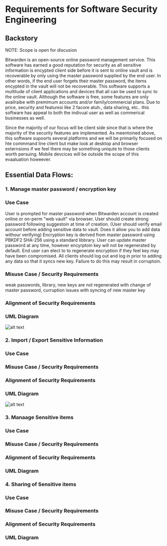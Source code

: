 # Requirements for Software Security Engineering

## Backstory

NOTE: Scope is open for discusion 

Bitwarden is an open-source online password management service. This software has  earned a good reputation for security as all sensitive information is encypted client side before it is sent to online vault and is recoverable by only using the master password supplied by the end user. In other words, if the end user forgets their master password, the items encypted in the vault will not be recoverable. This software supports a multitude of client applications and devices that all can be used to sync to the online vault. Although the software is free, some features  are only availraibe with premimum accounts and/or family/commercial plans. Due to price, security and featuresi like 2 facore atuh., data sharing, etc.. this software has appeal to both the indivual user as well as commerical businesses as well. 

Since the majority of our focus will be client side since that is where the majority of the security features are implemented. As meentoined above, this software supoorts several platforms and we will be primarliy focused on hte commmand line client but make look at desktop and browser externsions if we feel there may be something uniqute to those clients worth persuing. Mobile devcices will be outside the scope of this evaaluation howeever. 


## Essential Data Flows: 

### 1. Manage master password / encryption key 

### Use Case

User is prompted for master password when Bitwarden account is created online or on-perm "web vault" via browser. User should create strong password following suggestoin at time of creation. (User should verify email account before adding sensitive data to vault. Does it allow you to add data withour verifying) Encryption key is derived from master password using PBKDF2 SHA-256 using a standard libbrary.  User can update master password at any time, however encyrptoin key will not be regenerated by default. End user can elect to to regenerate encryption if they feel key may have been compromised. All clients should log out and log in prior to adding any data so that it syncs new key. Failure to do this may result in corruptoin.

### Misuse Case / Security Requirements

weak passwords, library, new keys are not regenerated with change of master password, curruption issues with syncing of new master key

### Alignment of Security Requirements


### UML Diagram

![alt text](Images/)

### 2. Import / Export Sensitive Information 

### Use Case


### Misuse Case / Security Requirements


### Alignment of Security Requirements


### UML Diagram

![alt text](Images/)

### 3. Manaage Sensitive items 

### Use Case


### Misuse Case / Security Requirements


### Alignment of Security Requirements


### UML Diagram

### 4. Sharing of Sensitive items 

### Use Case


### Misuse Case / Security Requirements


### Alignment of Security Requirements


### UML Diagram


